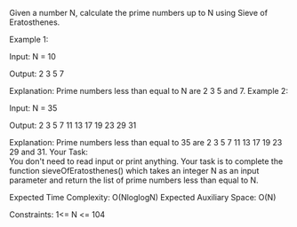Given a number N, calculate the prime numbers up to N using Sieve of Eratosthenes.  

Example 1:

Input:
N = 10

Output:
2 3 5 7

Explanation:
Prime numbers less than equal to N 
are 2 3 5 and 7.
Example 2:

Input:
N = 35

Output:
2 3 5 7 11 13 17 19 23 29 31

Explanation:
Prime numbers less than equal to 35 are
2 3 5 7 11 13 17 19 23 29 and 31.
Your Task:  
You don't need to read input or print anything. Your task is to complete the function sieveOfEratosthenes() which takes an integer N as an input parameter and return the list of prime numbers less than equal to N.

Expected Time Complexity: O(NloglogN)
Expected Auxiliary Space: O(N)

Constraints:
1<= N <= 104
